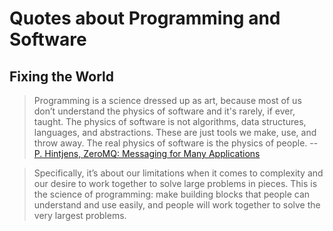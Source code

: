 # Quotes about Programming and Software

## Fixing the World

> Programming is a science dressed up as art, because most of us don’t
> understand the physics of software and it's rarely, if ever, taught. The
> physics of software is not algorithms, data structures, languages, and
> abstractions. These are just tools we make, use, and throw away. The real
> physics of software is the physics of people. -- [P. Hintjens, ZeroMQ: Messaging for Many Applications](https://www.oreilly.com/library/view/zeromq/9781449334437/)

> Specifically, it’s about our limitations when it comes to complexity and our
> desire to work together to solve large problems in pieces. This is the
> science of programming: make building blocks that people can understand and
> use easily, and people will work together to solve the very largest problems.

